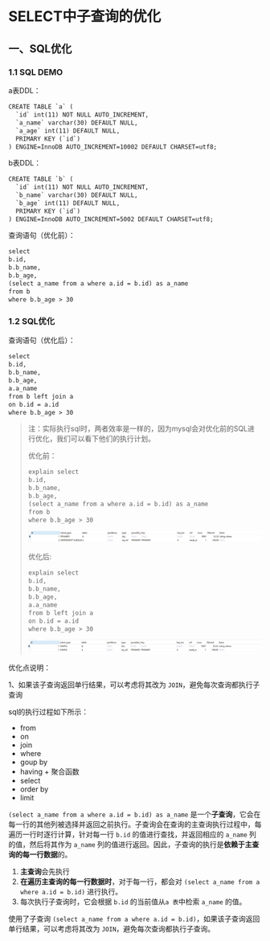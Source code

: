 # SELECT中子查询的优化

## 一、SQL优化

### 1.1 SQL DEMO

a表DDL：

```mysql
CREATE TABLE `a` (
  `id` int(11) NOT NULL AUTO_INCREMENT,
  `a_name` varchar(30) DEFAULT NULL,
  `a_age` int(11) DEFAULT NULL,
  PRIMARY KEY (`id`)
) ENGINE=InnoDB AUTO_INCREMENT=10002 DEFAULT CHARSET=utf8;
```

b表DDL：

```mysql
CREATE TABLE `b` (
  `id` int(11) NOT NULL AUTO_INCREMENT,
  `b_name` varchar(30) DEFAULT NULL,
  `b_age` int(11) DEFAULT NULL,
  PRIMARY KEY (`id`)
) ENGINE=InnoDB AUTO_INCREMENT=5002 DEFAULT CHARSET=utf8;
```

查询语句（优化前）：

```mysql
select 
b.id,
b.b_name,
b.b_age,
(select a_name from a where a.id = b.id) as a_name
from b 
where b.b_age > 30

```

### 1.2 SQL优化

查询语句（优化后）：

```mysql
select
b.id,
b.b_name,
b.b_age,
a.a_name
from b left join a 
on b.id = a.id
where b.b_age > 30
```

> 注：实际执行sql时，两者效率是一样的，因为mysql会对优化前的SQL进行优化，我们可以看下他们的执行计划。
>
> 优化前：
>
> ```mysql
> explain select 
> b.id,
> b.b_name,
> b.b_age,
> (select a_name from a where a.id = b.id) as a_name
> from b 
> where b.b_age > 30
> ```
>
> ![image-20250201105111245](SELECT%E4%B8%AD%E5%AD%90%E6%9F%A5%E8%AF%A2%E7%9A%84%E6%9F%A5%E8%AF%A2.assets/image-20250201105111245.png)
>
> 优化后:
>
> ```mysql
> explain select
> b.id,
> b.b_name,
> b.b_age,
> a.a_name
> from b left join a 
> on b.id = a.id
> where b.b_age > 30
> ```
>
> ![image-20250201105122649](SELECT%E4%B8%AD%E5%AD%90%E6%9F%A5%E8%AF%A2%E7%9A%84%E6%9F%A5%E8%AF%A2.assets/image-20250201105122649.png)

优化点说明：

1、如果该子查询返回单行结果，可以考虑将其改为 `JOIN`，避免每次查询都执行子查询

sql的执行过程如下所示：

- from
- on
- join
- where
- goup by
- having + 聚合函数
- select
- order by
- limit

`(select a_name from a where a.id = b.id) as a_name` 是一个**子查询**，它会在每一行的其他列被选择并返回之前执行。子查询会在查询的主查询执行过程中，每遍历一行时逐行计算，针对每一行 `b.id` 的值进行查找，并返回相应的 `a_name` 列的值，然后将其作为 `a_name` 列的值进行返回。因此，子查询的执行是**依赖于主查询的每一行数据**的。

1. **主查询**会先执行
2. **在遍历主查询的每一行数据时**，对于每一行，都会对 `(select a_name from a where a.id = b.id)` 进行执行。
3. 每次执行子查询时，它会根据 `b.id` 的当前值从`a 表`中检索 `a_name` 的值。

使用了子查询 `(select a_name from a where a.id = b.id)`，如果该子查询返回单行结果，可以考虑将其改为 `JOIN`，避免每次查询都执行子查询。

